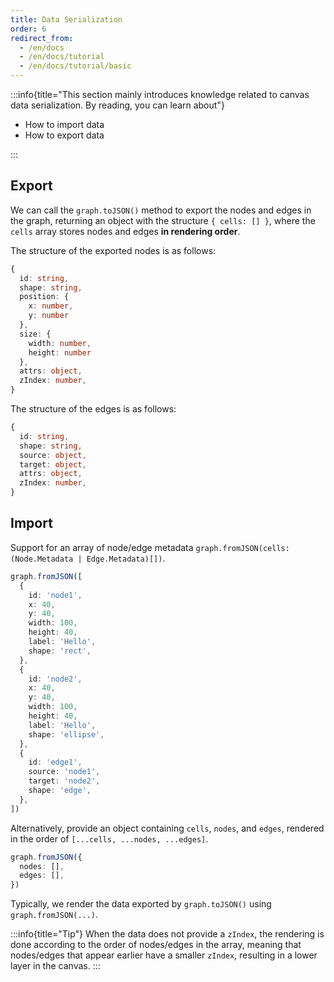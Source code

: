 ```yaml
---
title: Data Serialization
order: 6
redirect_from:
  - /en/docs
  - /en/docs/tutorial
  - /en/docs/tutorial/basic
---
```


:::info{title="This section mainly introduces knowledge related to canvas data serialization. By reading, you can learn about"}

- How to import data
- How to export data

:::

## Export

We can call the `graph.toJSON()` method to export the nodes and edges in the graph, returning an object with the structure `{ cells: [] }`, where the `cells` array stores nodes and edges **in rendering order**.

The structure of the exported nodes is as follows:

```ts
{
  id: string,
  shape: string,
  position: {
    x: number,
    y: number
  },
  size: {
    width: number,
    height: number
  },
  attrs: object,
  zIndex: number,
}
```

The structure of the edges is as follows:

```ts
{
  id: string,
  shape: string,
  source: object,
  target: object,
  attrs: object,
  zIndex: number,
}
```

<code id="serialization-tojson" src="@/src/tutorial/basic/serialization/to-json/index.tsx"></code>

## Import

Support for an array of node/edge metadata `graph.fromJSON(cells: (Node.Metadata | Edge.Metadata)[])`.

```ts
graph.fromJSON([
  {
    id: 'node1',
    x: 40,
    y: 40,
    width: 100,
    height: 40,
    label: 'Hello',
    shape: 'rect',
  },
  {
    id: 'node2',
    x: 40,
    y: 40,
    width: 100,
    height: 40,
    label: 'Hello',
    shape: 'ellipse',
  },
  {
    id: 'edge1',
    source: 'node1',
    target: 'node2',
    shape: 'edge',
  },
])
```

Alternatively, provide an object containing `cells`, `nodes`, and `edges`, rendered in the order of `[...cells, ...nodes, ...edges]`.

```ts
graph.fromJSON({
  nodes: [],
  edges: [],
})
```

Typically, we render the data exported by `graph.toJSON()` using `graph.fromJSON(...)`.

:::info{title="Tip"}
When the data does not provide a `zIndex`, the rendering is done according to the order of nodes/edges in the array, meaning that nodes/edges that appear earlier have a smaller `zIndex`, resulting in a lower layer in the canvas.
:::
